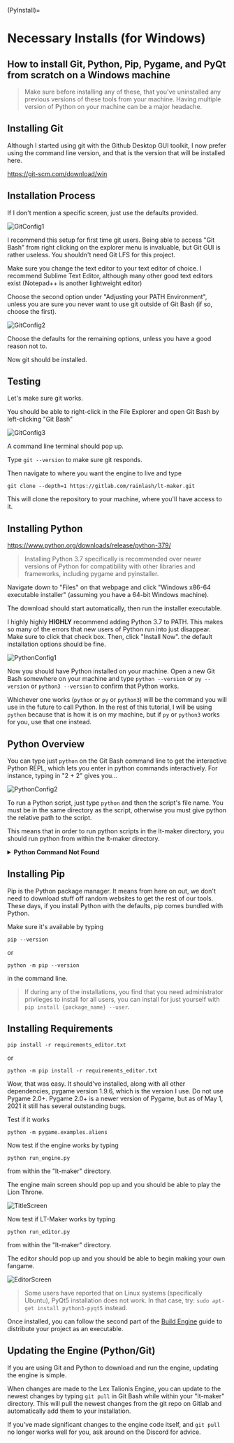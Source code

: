 (PyInstall)=
# Necessary Installs (for Windows)

## How to install Git, Python, Pip, Pygame, and PyQt from scratch on a Windows machine

> Make sure before installing any of these, that you've uninstalled any previous versions of these tools from your machine.
Having multiple version of Python on your machine can be a major headache.

## Installing Git

Although I started using git with the Github Desktop GUI toolkit, I now prefer using the command line version, and that is the version that will be installed here.

https://git-scm.com/download/win

## Installation Process

If I don't mention a specific screen, just use the defaults provided.

![GitConfig1](images/InstallationGit1.png)

I recommend this setup for first time git users. Being able to access "Git Bash" from right clicking on the explorer menu is invaluable, but Git GUI is rather useless. You shouldn't need Git LFS for this project.

Make sure you change the text editor to your text editor of choice. I recommend Sublime Text Editor, although many other good text editors exist (Notepad++ is another lightweight editor)

Choose the second option under "Adjusting your PATH Environment", unless you are sure you never want to use git outside of Git Bash (if so, choose the first).

![GitConfig2](images/InstallationGit2.png)

Choose the defaults for the remaining options, unless you have a good reason not to.

Now git should be installed.

## Testing

Let's make sure git works.

You should be able to right-click in the File Explorer and open Git Bash by left-clicking "Git Bash"

![GitConfig3](images/InstallationGit3.png)

A command line terminal should pop up.

Type `git --version` to make sure git responds.

Then navigate to where you want the engine to live and type

```
git clone --depth=1 https://gitlab.com/rainlash/lt-maker.git
```

This will clone the repository to your machine, where you'll have access to it.

## Installing Python

https://www.python.org/downloads/release/python-379/

> Installing Python 3.7 specifically is recommended over newer versions of Python for compatibility with other libraries and frameworks, including pygame and pyinstaller.

Navigate down to "Files" on that webpage and click "Windows x86-64 executable installer" (assuming you have a 64-bit Windows machine).

The download should start automatically, then run the installer executable.

I highly highly **HIGHLY** recommend adding Python 3.7 to PATH. This makes so many of the errors that new users of Python run into just disappear. Make sure to click that check box. Then, click "Install Now". the default installation options should be fine.

![PythonConfig1](images/InstallationPython1.png)

Now you should have Python installed on your machine. Open a new Git Bash somewhere on your machine and type `python --version` or `py --version` or `python3 --version` to confirm that Python works.

Whichever one works (`python` or `py` or `python3`) will be the command you will use in the future to call Python. In the rest of this tutorial, I will be using `python` because that is how it is on my machine, but if `py` or `python3` works for you, use that one instead.

## Python Overview

You can type just `python` on the Git Bash command line to get the interactive Python REPL, which lets you enter in python commands interactively. For instance, typing in "2 + 2" gives you...

![PythonConfig2](images/InstallationPython2.png)

To run a Python script, just type `python` and then the script's file name. You must be in the same directory as the script, otherwise you must give python the relative path to the script.

This means that in order to run python scripts in the lt-maker directory, you should run python from within the lt-maker directory.

<details><summary><strong>Python Command Not Found</strong></summary><p>

If the python command is not found, and you didn't add Python to your PATH during installation, you will need to update your PATH so that Windows knows where Python lives.

Newer versions of Python like the one you installed generally live in `C:\Users\{Your User}\AppData\Local\Programs\Python\Python37`

If you navigate to there, you should see a python.exe executable. This is the actual python you would be running if the PATH was set up correctly.

In Windows 10, type "env" in the search bar and click the "Edit the System Environment Variables" option.

![PythonPath1](images/PythonPath1.png)

A dialog box will pop up. Click "Environment Variables...".

![PythonPath2](images/PythonPath2.png)

Under User Variables (the top table), click on the "Path" row, then click "Edit...".

![PythonPath3](images/PythonPath3.png)

Click "New" on the right. Type the location of your Python executable, in this case: `C:\Users\{Your User}\AppData\Local\Programs\Python\Python37`. Hit Enter. Click New again and type in the path to the associated Scripts directory. `C:\Users\{Your User}\AppData\Local\Programs\Python\Python37\Scripts`.

![PythonPath4](images/PythonPath4.png)

Now click OK, exit out of the whole thing, and open a new Git Bash. Try running `python --version` again, and your Python should work now.

---
</p></details>

## Installing Pip

Pip is the Python package manager. It means from here on out, we don't need to download stuff off random websites to get the rest of our tools. These days, if you install Python with the defaults, pip comes bundled with Python.

Make sure it's available by typing
```
pip --version
```
or
```
python -m pip --version
```
in the command line.

> If during any of the installations, you find that you need administrator privileges to install for all users, you can install for just yourself with `pip install {package_name} --user`.

## Installing Requirements

```
pip install -r requirements_editor.txt
```
 or
```
python -m pip install -r requirements_editor.txt
```

Wow, that was easy. It should've installed, along with all other dependencies, pygame version 1.9.6, which is the version I use.
Do not use Pygame 2.0+. Pygame 2.0+ is a newer version of Pygame, but as of May 1, 2021 it still has several outstanding bugs.

Test if it works

```
python -m pygame.examples.aliens
```

Now test if the engine works by typing
```
python run_engine.py
```
from within the "lt-maker" directory.

The engine main screen should pop up and you should be able to play the Lion Throne.

![TitleScreen](images/TitleScreen.png)

Now test if LT-Maker works by typing
```
python run_editor.py
```
from within the "lt-maker" directory.

The editor should pop up and you should be able to begin making your own fangame.

![EditorScreen](images/EditorScreen.png)

> Some users have reported that on Linux systems (specifically Ubuntu), PyQt5 installation does not work. In that case, try: `sudo apt-get install python3-pyqt5` instead.

Once installed, you can follow the second part of the [Build Engine](Build-Engine) guide to distribute your project as an executable.

## Updating the Engine (Python/Git)

If you are using Git and Python to download and run the engine, updating the engine is simple.

When changes are made to the Lex Talionis Engine, you can update to the newest changes by typing `git pull` in Git Bash while within your "lt-maker" directory. This will pull the newest changes from the git repo on Gitlab and automatically add them to your installation.

If you've made significant changes to the engine code itself, and `git pull` no longer works well for you, ask around on the Discord for advice.
